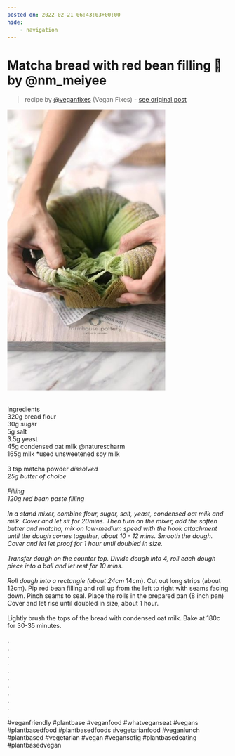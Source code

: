 ```yaml
---
posted on: 2022-02-21 06:43:03+00:00
hide:
    - navigation
---
```


# Matcha bread with red bean filling 💚 by @nm_meiyee 

> recipe by [@veganfixes](https://www.instagram.com/veganfixes/) 
(Vegan Fixes) - [see original post](https://instagram.com/p/CaOswtbpwkD)

![](../img/veganfixes_21-02-2022_0602.png)

\
Ingredients \
320g bread flour \
30g sugar \
5g salt \
3.5g yeast \
45g condensed oat milk @naturescharm\
165g milk *used unsweetened soy milk \
\
3 tsp matcha powder *dissolved\
25g butter of choice \
\
Filling \
120g red bean paste filling \
\
In a stand mixer, combine flour, sugar, salt, yeast, condensed oat milk and milk. Cover and let sit for 20mins. Then turn on the mixer, add the soften butter and matcha, mix on low-medium speed with the hook attachment until the dough comes together, about 10 - 12 mins. Smooth the dough. Cover and let let proof for 1 hour until doubled in size. ⁣\
\
Transfer dough on the counter top. Divide dough into 4, roll each dough piece into a ball and let rest for 10 mins. \
\
Roll dough into a rectangle (about 24cm* 14cm). Cut out long strips (about 12cm). Pip red bean filling and roll up from the left to right with seams facing down. Pinch seams to seal. Place the rolls in the prepared pan (8 inch pan) Cover and let rise until doubled in size, about 1 hour. \
\
Lightly brush the tops of the bread with condensed oat milk. Bake at 180c for 30-35 minutes. \
\
.\
.\
.\
.\
.\
.\
.\
.\
.\
.\
.\
\#veganfriendly \#plantbase \#veganfood \#whatveganseat \#vegans \#plantbasedfood \#plantbasedfoods \#vegetarianfood \#veganlunch \#plantbased \#vegetarian \#vegan \#vegansofig \#plantbasedeating \#plantbasedvegan 